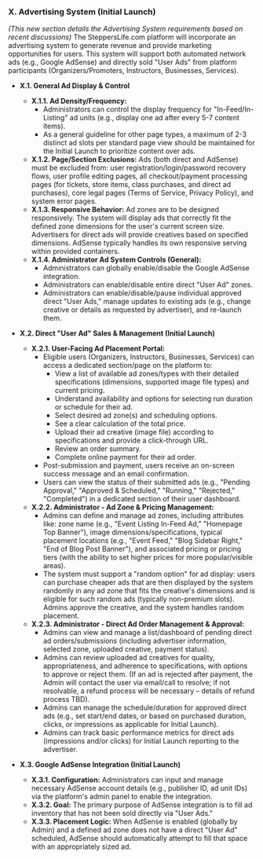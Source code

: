 ### X. Advertising System (Initial Launch)
*(This new section details the Advertising System requirements based on recent discussions)*
The SteppersLife.com platform will incorporate an advertising system to generate revenue and provide marketing opportunities for users. This system will support both automated network ads (e.g., Google AdSense) and directly sold "User Ads" from platform participants (Organizers/Promoters, Instructors, Businesses, Services).

* **X.1. General Ad Display & Control**
    * **X.1.1. Ad Density/Frequency:**
        * Administrators can control the display frequency for "In-Feed/In-Listing" ad units (e.g., display one ad after every 5-7 content items).
        * As a general guideline for other page types, a maximum of 2-3 distinct ad slots per standard page view should be maintained for the Initial Launch to prioritize content over ads.
    * **X.1.2. Page/Section Exclusions:** Ads (both direct and AdSense) must be excluded from: user registration/login/password recovery flows, user profile editing pages, all checkout/payment processing pages (for tickets, store items, class purchases, and direct ad purchases), core legal pages (Terms of Service, Privacy Policy), and system error pages.
    * **X.1.3. Responsive Behavior:** Ad zones are to be designed responsively. The system will display ads that correctly fit the defined zone dimensions for the user's current screen size. Advertisers for direct ads will provide creatives based on specified dimensions. AdSense typically handles its own responsive serving within provided containers.
    * **X.1.4. Administrator Ad System Controls (General):**
        * Administrators can globally enable/disable the Google AdSense integration.
        * Administrators can enable/disable entire direct "User Ad" zones.
        * Administrators can enable/disable/pause individual approved direct "User Ads," manage updates to existing ads (e.g., change creative or details as requested by advertiser), and re-launch them.

* **X.2. Direct "User Ad" Sales & Management (Initial Launch)**
    * **X.2.1. User-Facing Ad Placement Portal:**
        * Eligible users (Organizers, Instructors, Businesses, Services) can access a dedicated section/page on the platform to:
            * View a list of available ad zones/types with their detailed specifications (dimensions, supported image file types) and current pricing.
            * Understand availability and options for selecting run duration or schedule for their ad.
            * Select desired ad zone(s) and scheduling options.
            * See a clear calculation of the total price.
            * Upload their ad creative (image file) according to specifications and provide a click-through URL.
            * Review an order summary.
            * Complete online payment for their ad order.
        * Post-submission and payment, users receive an on-screen success message and an email confirmation.
        * Users can view the status of their submitted ads (e.g., "Pending Approval," "Approved & Scheduled," "Running," "Rejected," "Completed") in a dedicated section of their user dashboard.
    * **X.2.2. Administrator - Ad Zone & Pricing Management:**
        * Admins can define and manage ad zones, including attributes like: zone name (e.g., "Event Listing In-Feed Ad," "Homepage Top Banner"), image dimensions/specifications, typical placement locations (e.g., "Event Feed," "Blog Sidebar Right," "End of Blog Post Banner"), and associated pricing or pricing tiers (with the ability to set higher prices for more popular/visible areas).
        * The system must support a "random option" for ad display: users can purchase cheaper ads that are then displayed by the system randomly in any ad zone that fits the creative's dimensions and is eligible for such random ads (typically non-premium slots). Admins approve the creative, and the system handles random placement.
    * **X.2.3. Administrator - Direct Ad Order Management & Approval:**
        * Admins can view and manage a list/dashboard of pending direct ad orders/submissions (including advertiser information, selected zone, uploaded creative, payment status).
        * Admins can review uploaded ad creatives for quality, appropriateness, and adherence to specifications, with options to approve or reject them. (If an ad is rejected after payment, the Admin will contact the user via email/call to resolve; if not resolvable, a refund process will be necessary – details of refund process TBD).
        * Admins can manage the schedule/duration for approved direct ads (e.g., set start/end dates, or based on purchased duration, clicks, or impressions as applicable for Initial Launch).
        * Admins can track basic performance metrics for direct ads (impressions and/or clicks) for Initial Launch reporting to the advertiser.

* **X.3. Google AdSense Integration (Initial Launch)**
    * **X.3.1. Configuration:** Administrators can input and manage necessary AdSense account details (e.g., publisher ID, ad unit IDs) via the platform's admin panel to enable the integration.
    * **X.3.2. Goal:** The primary purpose of AdSense integration is to fill ad inventory that has not been sold directly via "User Ads."
    * **X.3.3. Placement Logic:** When AdSense is enabled (globally by Admin) and a defined ad zone does not have a direct "User Ad" scheduled, AdSense should automatically attempt to fill that space with an appropriately sized ad. 